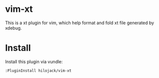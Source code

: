 # vim-xt
This is a xt plugin for vim, which help format and fold xt file generated by xdebug.

# Install
Install this plugin via vundle:

	:PluginInstall hilojack/vim-xt
